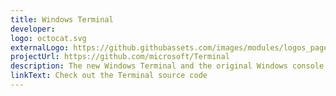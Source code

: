 ```yaml
---
title: Windows Terminal
developer:
logo: octocat.svg
externalLogo: https://github.githubassets.com/images/modules/logos_page/GitHub-Mark.png
projectUrl: https://github.com/microsoft/Terminal
description: The new Windows Terminal and the original Windows console host, all in the same place!
linkText: Check out the Terminal source code
---
```

